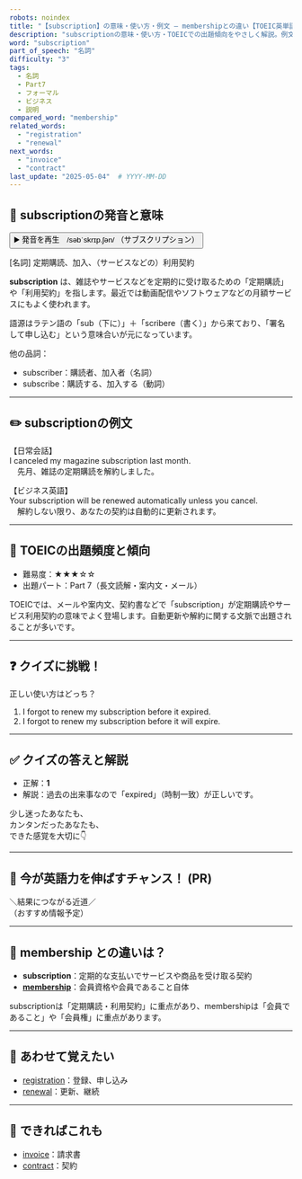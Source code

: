 ```yaml
---
robots: noindex
title: "【subscription】の意味・使い方・例文 ― membershipとの違い【TOEIC英単語】"
description: "subscriptionの意味・使い方・TOEICでの出題傾向をやさしく解説。例文・クイズ付きでmembershipとの違いもわかりやすく学べます。"
word: "subscription"
part_of_speech: "名詞"
difficulty: "3"
tags:
  - 名詞
  - Part7
  - フォーマル
  - ビジネス
  - 説明
compared_word: "membership"
related_words:
  - "registration"
  - "renewal"
next_words:
  - "invoice"
  - "contract"
last_update: "2025-05-04"  # YYYY-MM-DD
---
```


## 🔰 subscriptionの発音と意味

<button class="play-audio" onclick="playTTS('subscription')">
  <span class="play-audio-main">
    ▶️ 発音を再生　/səbˈskrɪp.ʃən/
  </span>
  <span class="play-audio-sub">
    （サブスクリプション）
  </span>
</button>

[名詞] 定期購読、加入、（サービスなどの）利用契約

**subscription** は、雑誌やサービスなどを定期的に受け取るための「定期購読」や「利用契約」を指します。最近では動画配信やソフトウェアなどの月額サービスにもよく使われます。

語源はラテン語の「sub（下に）」＋「scribere（書く）」から来ており、「署名して申し込む」という意味合いが元になっています。

他の品詞：  
- subscriber：購読者、加入者（名詞）
- subscribe：購読する、加入する（動詞）

---

## ✏️ subscriptionの例文

【日常会話】  
I canceled my magazine subscription last month.  
　先月、雑誌の定期購読を解約しました。

【ビジネス英語】  
Your subscription will be renewed automatically unless you cancel.  
　解約しない限り、あなたの契約は自動的に更新されます。

---

## 🎯 TOEICの出題頻度と傾向

- 難易度：★★★☆☆
- 出題パート：Part 7（長文読解・案内文・メール）

TOEICでは、メールや案内文、契約書などで「subscription」が定期購読やサービス利用契約の意味でよく登場します。自動更新や解約に関する文脈で出題されることが多いです。

---

## ❓ クイズに挑戦！

正しい使い方はどっち？

1. I forgot to renew my subscription before it expired.  
2. I forgot to renew my subscription before it will expire.

---

## ✅ クイズの答えと解説

- 正解：**1**
- 解説：過去の出来事なので「expired」（時制一致）が正しいです。

少し迷ったあなたも、  
カンタンだったあなたも、  
できた感覚を大切に👇️

---

## 🚀 今が英語力を伸ばすチャンス！ (PR)

<div class="info-center">
＼結果につながる近道／<br>  
（おすすめ情報予定）
</div>

---

## 🤔  membership との違いは？

- **subscription**：定期的な支払いでサービスや商品を受け取る契約
- **[membership](/word/membership)**：会員資格や会員であること自体

subscriptionは「定期購読・利用契約」に重点があり、membershipは「会員であること」や「会員権」に重点があります。

---

## 🧩 あわせて覚えたい

- [registration](/word/registration)：登録、申し込み
- [renewal](/word/renewal)：更新、継続

---

## 📖 できればこれも

- [invoice](/word/invoice)：請求書
- [contract](/word/contract)：契約

<!-- cvid: aid13_bid32 -->
